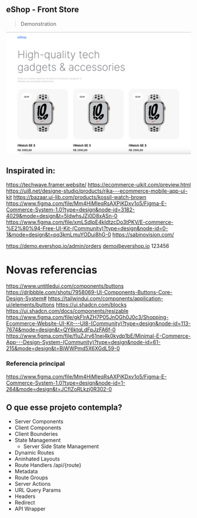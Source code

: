 ## eShop - Front Store

> Demonstration

![alt text](./demo.png)


## Inspirated in:
https://techwave.framer.website/
https://ecommerce-uikit.com/preview.html
https://ui8.net/designe-studio/products/rika---ecommerce-mobile-app-ui-kit
https://bazaar.ui-lib.com/products/kossil-watch-brown
https://www.figma.com/file/Mm4HiMIeqRsAXPiKDxv1o5/Figma-E-Commerce-System-1.0?type=design&node-id=3182-4029&mode=design&t=5IdwhsJZj0D8xASn-0
https://www.figma.com/file/xmLSdIpE4kIdtzcDo3tPKV/E-commerce-%E2%80%94-Free-UI-Kit-(Community)?type=design&node-id=0-1&mode=design&t=pq3kmLmuYODui8hG-0
https://sabinovision.com/

https://demo.evershop.io/admin/orders
demo@evershop.io
123456



# Novas referencias
https://www.untitledui.com/components/buttons
https://dribbble.com/shots/7958069-UI-Components-Buttons-Core-Design-System#
https://tailwindui.com/components/application-ui/elements/buttons
https://ui.shadcn.com/blocks
https://ui.shadcn.com/docs/components/resizable
https://www.figma.com/file/gkFlrAZH7P05JnOGh0J0c3/Shopping-Ecommerce-Website-UI-Kit---UI8-(Community)?type=design&node-id=113-7674&mode=design&t=QY6ktqLdFpJzFA6f-0
https://www.figma.com/file/fIuZJrv61nej4k0kydp1bE/Minimal-E-Commerce-App---Design-System-(Community)?type=design&node-id=61-215&mode=design&t=BiWWPmd5X6XGdL59-0

### Referencia principal
https://www.figma.com/file/Mm4HiMIeqRsAXPiKDxv1o5/Figma-E-Commerce-System-1.0?type=design&node-id=1-264&mode=design&t=JCfIZoRLkzj0R302-0


## O que esse projeto contempla?
- Server Components
- Client Components
- Client Bounderies
- State Management
  - Server Side State Management
- Dynamic Routes
- Aninhated Layouts
- Route Handlers
  /api/{route}
- Metadata
- Route Groups
- Server Actions
- URL Query Params
- Headers
- Redirect
- API Wrapper
